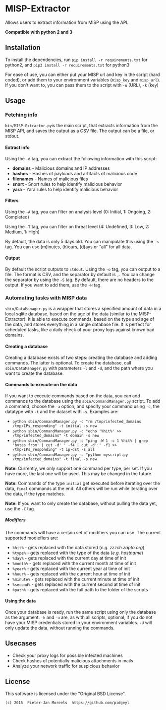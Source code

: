 #     MISP-Extractor
Allows users to extract information from MISP using the API.

**Compatible with python 2 and 3**

##    Installation
To install the dependencies, run `pip install -r requirements.txt` for
 python2, and `pip3 install -r requirements.txt` for python3

For ease of use, you can either put your MISP url and key in the script
 (hard coded), or add them to your environment variables (`misp_key` and
 `misp_url`). If you don't want to, you can pass them to the script with
 `-u` (URL), `-k` (key)

##    Usage
###   Fetching info
`bin/MISP-Extractor.py`is the main script, that extracts information
 from the MISP API, and saves the output as a CSV file. The output can
 be a file, or stdout.

####  Extract info
Using the `-d` tag, you can extract the following information with this
 script:

 * **domains**   - Malicious domains and IP addresses
 * **hashes**    - Hashes of payloads and artifacts of malicious code
 * **filenames** - Names of malicious files
 * **snort**     - Snort rules to help identify malicious behavior
 * **yara**      - Yara rules to help identify malicious behavior

####  Filters
Using the `-A` tag, you can filter on analysis level (0: Initial, 1:
 Ongoing, 2: Completed)

Using the `-T` tag, you can filter on threat level (4: Undefined, 3:
 Low, 2: Medium, 1: High)

By default, the data is only 5 days old. You can manipulate this using
 the `-s` tag. You can use (m)inutes, (h)ours, (d)ays or "all" for all
 data.

####  Output
By default the script outputs to `stdout`. Using the `-o` tag, you can
 output to a file. The format is CSV, and the separator by default is
 `,`. You can change the separator by using the `-S` tag. By default,
 there are no headers to the output. If you want to add them, use the
 `-H` tag.

###   Automating tasks with MISP data
`sbin/DataManager.py` is a wrapper that stores a specified amount of
 data in a local sqlite database, based on the age of the data (similar
 to the MISP-Extractor). It is able to execute commands, based on the
 type and age of the data, and stores everything in a single database
 file. It is perfect for scheduled tasks, like a daily check of your
 proxy logs against known bad domains.

####  Creating a database
Creating a database exists of two steps: creating the database and
adding commands. The latter is optional. To create the database, call
`sbin/DataManager.py` with parameters `-l` and `-d`, and the path where
you want to create the database.

####  Commands to execute on the data
If you want to execute commands based on the data, you can add commands
to the database using the `sbin/CommandManager.py` script. To add a
command, choose the `-a` option, and specify your command using `-c`,
the datatype with `-t` and the dataset with `-s`. Examples are:

 * `python sbin/CommandManager.py -c "rm /tmp/infected_domains
   /tmp/IPs_responding" -t initial -s new`
 * `python sbin/CommandManager.py -c "echo '%hit%' >>
   /tmp/infected_domains" -t domain -s new`
 * `python sbin/CommandManager.py -c "ping -W 1 -c 1 %hit% | grep 'bytes
   from' | cut -d' ' -f4 | cut -d':' -f1 >> /tmp/IPs_responding" -t
   ip-dst -s all`
 * `python sbin/CommandManager.py -c "python myscript.py
   /tmp/infected_domains" -t final -s new`

**Note:** Currently, we only support one command per type, per set. If
 you have more, the last one will be used. This may be changed in the
 future.

**Note:** Commands of the type `initial` get executed before iterating
 over the data, `final` commands at the end. All others will be run
 while iterating over the data, if the type matches.

**Note:** If you want to only create the database, without pulling the
 data yet, use the `-C` tag

##### Modifiers
The commands will have a certain set of modifiers you can use. The
 current supported modiefiers are:

 * `%hit%`    - gets replaced with the data stored
                (*e.g. zzzch.zapto.org*)
 * `%type%`   - gets replaced with the type of the data
                (*e.g. hostname*)
 * `%day%`    - gets replaced with the current day at time of init
 * `%month%`  - gets replaced with the current month at time of init
 * `%year%`   - gets replaced with the current year at time of init
 * `%hour%`   - gets replaced with the current hour at time of init
 * `%minute%` - gets replaced with the current minute at time of init
 * `%second%` - gets replaced with the current second at time of init
 * `%path%`   - gets replaced with the full path to the folder of the
                scripts

####  Using the data
Once your database is ready, run the same script using only the database
 as the argument. `-k` and `-u` are, as with all scripts, optional, if
 you do not have your MISP credentials stored in your environment
 variables. `-U` will only update the data, without running the
 commands.

##    Usecases

 * Check your proxy logs for possible infected machines
 * Check hashes of potentially malicious attachments in mails
 * Analyze your network traffic for suspicious behavior

##    License
This software is licensed under the "Original BSD License".

    (c) 2015  Pieter-Jan Moreels  https://github.com/pidgeyl